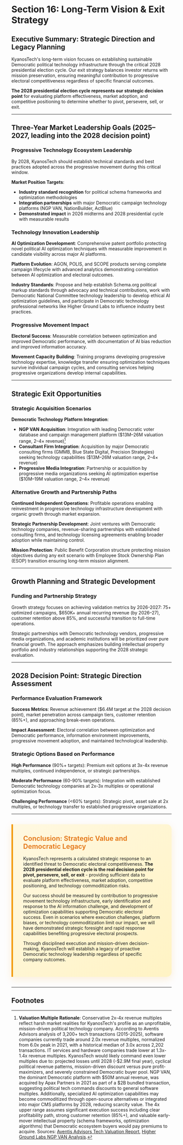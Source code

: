 # Section 16: Long-Term Vision & Exit Strategy

## Executive Summary: Strategic Direction and Legacy Planning

KyanosTech's long-term vision focuses on establishing sustainable Democratic political technology infrastructure through the critical 2028 presidential election cycle. Our exit strategy balances investor returns with mission preservation, ensuring meaningful contribution to progressive electoral competitiveness regardless of specific financial outcomes.

**The 2028 presidential election cycle represents our strategic decision point** for evaluating platform effectiveness, market adoption, and competitive positioning to determine whether to pivot, persevere, sell, or exit.

---

## Three-Year Market Leadership Goals (2025–2027, leading into the 2028 decision point)

### **Progressive Technology Ecosystem Leadership**

By 2028, KyanosTech should establish technical standards and best practices adopted across the progressive movement during this critical window.

**Market Position Targets**:
- **Industry standard recognition** for political schema frameworks and optimization methodologies
- **Integration partnerships** with major Democratic campaign technology platforms (NGP VAN, NationBuilder, ActBlue)
- **Demonstrated impact** in 2026 midterms and 2028 presidential cycle with measurable results

### **Technology Innovation Leadership**

**AI Optimization Development**: Comprehensive patent portfolio protecting novel political AI optimization techniques with measurable improvement in candidate visibility across major AI platforms.

**Platform Evolution**: AGON, POLIS, and SCOPE products serving complete campaign lifecycle with advanced analytics demonstrating correlation between AI optimization and electoral outcomes.

**Industry Standards**: Propose and help establish Schema.org political markup standards through advocacy and technical contributions, work with Democratic National Committee technology leadership to develop ethical AI optimization guidelines, and participate in Democratic technology professional networks like Higher Ground Labs to influence industry best practices.

### **Progressive Movement Impact**

**Electoral Success**: Measurable correlation between optimization and improved Democratic performance, with documentation of AI bias reduction and improved information accuracy.

**Movement Capacity Building**: Training programs developing progressive technology expertise, knowledge transfer ensuring optimization techniques survive individual campaign cycles, and consulting services helping progressive organizations develop internal capabilities.

---

## Strategic Exit Opportunities

### **Strategic Acquisition Scenarios**

**Democratic Technology Platform Integration**:
- **NGP VAN Acquisition**: Integration with leading Democratic voter database and campaign management platform ($13M–26M valuation range, 2–4× revenue)[^1]
- **Consultant Firm Integration**: Acquisition by major Democratic consulting firms (GMMB, Blue State Digital, Precision Strategies) seeking technology capabilities ($13M–26M valuation range, 2–4× revenue)
- **Progressive Media Integration**: Partnership or acquisition by progressive media organizations seeking AI optimization expertise ($10M–19M valuation range, 2–4× revenue)

### **Alternative Growth and Partnership Paths**

**Continued Independent Operations**: Profitable operations enabling reinvestment in progressive technology infrastructure development with organic growth through market expansion.

**Strategic Partnership Development**: Joint ventures with Democratic technology companies, revenue-sharing partnerships with established consulting firms, and technology licensing agreements enabling broader adoption while maintaining control.

**Mission Protection**: Public Benefit Corporation structure protecting mission objectives during any exit scenario with Employee Stock Ownership Plan (ESOP) transition ensuring long-term mission alignment.

---

## Growth Planning and Strategic Development

### **Funding and Partnership Strategy**

Growth strategy focuses on achieving validation metrics by 2026-2027: 75+ optimized campaigns, $650K+ annual recurring revenue (by 2026–27), customer retention above 85%, and successful transition to full-time operations.

Strategic partnerships with Democratic technology vendors, progressive media organizations, and academic institutions will be prioritized over pure financial growth. The approach emphasizes building intellectual property portfolio and industry relationships supporting the 2028 strategic evaluation.

---

## 2028 Decision Point: Strategic Direction Assessment

### **Performance Evaluation Framework**

**Success Metrics**: Revenue achievement ($6.4M target at the 2028 decision point), market penetration across campaign tiers, customer retention (85%+), and approaching break-even operations.

**Impact Assessment**: Electoral correlation between optimization and Democratic performance, information environment improvements, progressive movement adoption, and maintained technological leadership.

### **Strategic Options Based on Performance**

**High Performance** (90%+ targets): Premium exit options at 3x-4x revenue multiples, continued independence, or strategic partnerships.

**Moderate Performance** (60-90% targets): Integration with established Democratic technology companies at 2x-3x multiples or operational optimization focus.

**Challenging Performance** (<60% targets): Strategic pivot, asset sale at 2x multiples, or technology transfer to established progressive organizations.

---

<div style="background: linear-gradient(135deg, #fff8e1 0%, #fff3c4 100%); border-left: 5px solid #f39c12; padding: 2rem; margin: 2rem 0; border-radius: 0 15px 15px 0; box-shadow: 0 8px 25px rgba(243, 156, 18, 0.15);">

<h2 style="color: #e67e22; margin-top: 0;">Conclusion: Strategic Value and Democratic Legacy</h2>

<p>KyanosTech represents a calculated strategic response to an identified threat to Democratic electoral competitiveness. <strong>The 2028 presidential election cycle is the real decision point for pivot, persevere, sell, or exit</strong> - providing sufficient data to evaluate platform effectiveness, market adoption, competitive positioning, and technology commoditization risks.</p>

<p>Our success should be measured by contribution to progressive movement technology infrastructure, early identification and response to the AI information challenge, and development of optimization capabilities supporting Democratic electoral success. Even in scenarios where execution challenges, platform biases, or technology commoditization limit our impact, we will have demonstrated strategic foresight and rapid response capabilities benefiting progressive electoral prospects.</p>

<p>Through disciplined execution and mission-driven decision-making, KyanosTech will establish a legacy of proactive Democratic technology leadership regardless of specific company outcomes.</p>

</div>

---

## Footnotes

[^1]: **Valuation Multiple Rationale**: Conservative 2x-4x revenue multiples reflect harsh market realities for KyanosTech's profile as an unprofitable, mission-driven political technology company. According to Aventis Advisors analysis of 3,200+ tech transactions (2015-2025), software companies currently trade around 2.0x revenue multiples, normalized from 6.0x peak in 2021, with a historical median of 3.0x across 2,202 transactions. IT services and hardware companies trade lower at 1.3x-1.4x revenue multiples. KyanosTech would likely command even lower multiples due to: projected losses until 2028 (-$2.9M final year), cyclical political revenue patterns, mission-driven discount versus pure profit-maximizers, and severely constrained Democratic buyer pool. NGP VAN, the dominant Democratic platform with $50M annual revenue, was acquired by Apax Partners in 2021 as part of a $2B bundled transaction, suggesting political tech commands discounts to general software multiples. Additionally, specialized AI optimization capabilities may become commoditized through open-source alternatives or integrated into major CMS platforms by 2028, reducing scarcity value. The 4x upper range assumes significant execution success including clear profitability path, strong customer retention (85%+), and valuable early-mover intellectual property (schema frameworks, optimization algorithms) that Democratic ecosystem buyers would pay premiums to acquire. Sources: [Aventis Advisors Tech Valuation Report](https://aventis-advisors.com/tech-company-valuation-multiples/), [Higher Ground Labs NGP VAN Analysis](https://highergroundlabs.com/the-everyaction-acquisition-where-do-we-go-from-here/).